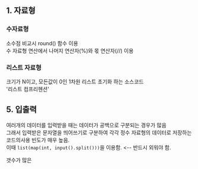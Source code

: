 ## 1. 자료형
### 수자료형
소수점 비교시 round() 함수 이용  
수 자료형 연산에서 나머지 연산자(%)와 몫 연산자(//) 이용

### 리스트 자료형
크기가 N이고, 모든값이 0인 1차원 리스트 초기화 하는 소스코드  
'리스트 컴프리헨션'








## 5. 입출력  
여러개의 데이터를 입력받을 때는 데이터가 공백으로 구분되는 경우가 많음  
그래서 입력받은 문자열을 띄어쓰기로 구분하여 각각 정수 자료형의 데이터로 저장하는 코드의사용 빈도가 매우 높음.  
이때 <code>list(map(int, input().split()))</code>을 이용함.  <-- 반드시 외워야 함.  

갯수가 많은
